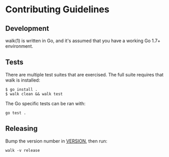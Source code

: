 # Contributing Guidelines

## Development

walk(1) is written in Go, and it's assumed that you have a working Go 1.7+ environment.

## Tests

There are multiple test suites that are exercised. The full suite requires that walk is installed:

```console
$ go install .
$ walk clean && walk test
```

The Go specific tests can be ran with:

```console
go test .
```

## Releasing

Bump the version number in [VERSION](./VERSION), then run:

```console
walk -v release
```
